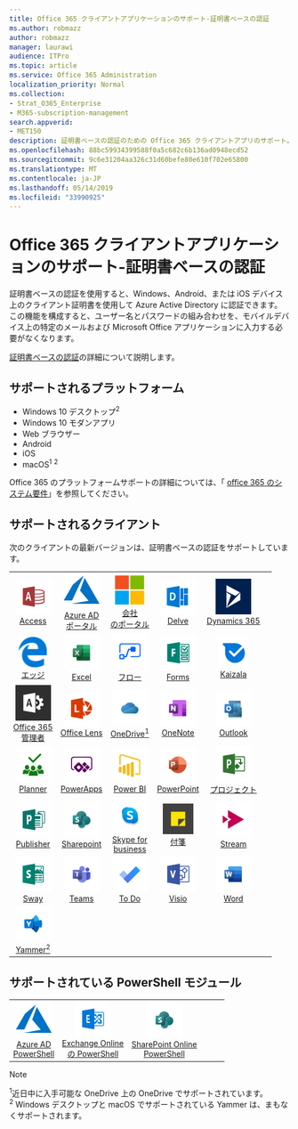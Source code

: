 ```yaml
---
title: Office 365 クライアントアプリケーションのサポート-証明書ベースの認証
ms.author: robmazz
author: robmazz
manager: laurawi
audience: ITPro
ms.topic: article
ms.service: Office 365 Administration
localization_priority: Normal
ms.collection:
- Strat_O365_Enterprise
- M365-subscription-management
search.appverid:
- MET150
description: 証明書ベースの認証のための Office 365 クライアントアプリのサポート。
ms.openlocfilehash: 88bc59934399588f0a5c682c6b136ad0948ecd52
ms.sourcegitcommit: 9c6e31204aa326c31d60befe80e610f702e65800
ms.translationtype: MT
ms.contentlocale: ja-JP
ms.lasthandoff: 05/14/2019
ms.locfileid: "33990925"
---
```

# <a name="office-365-client-app-support--certificate-based-authentication"></a>Office 365 クライアントアプリケーションのサポート-証明書ベースの認証

証明書ベースの認証を使用すると、Windows、Android、または iOS デバイス上のクライアント証明書を使用して Azure Active Directory に認証できます。 この機能を構成すると、ユーザー名とパスワードの組み合わせを、モバイルデバイス上の特定のメールおよび Microsoft Office アプリケーションに入力する必要がなくなります。

[証明書ベースの認証](https://docs.microsoft.com/azure/active-directory/authentication/active-directory-certificate-based-authentication-get-started)の詳細について説明します。

## <a name="supported-platforms"></a>サポートされるプラットフォーム

 - Windows 10 デスクトップ<sup>2</sup>
 - Windows 10 モダンアプリ
 - Web ブラウザー
 - Android
 - iOS
 - macOS<sup>1</sup> <sup>2</sup>

Office 365 のプラットフォームサポートの詳細については、「 [office 365 のシステム要件](https://products.office.com/office-system-requirements)」を参照してください。

## <a name="supported-clients"></a>サポートされるクライアント

次のクライアントの最新バージョンは、証明書ベースの認証をサポートしています。

| | | | | | |
|:---:|:---:|:---:|:---:|:---:|:---:|
| ![アクセスアイコン](media/o365-access-64x64.png) <br> [Access](https://products.office.com/access) | ![Azure アイコン](media/o365-azure-64x64.png) <br> [Azure AD <br>ポータル](https://azure.microsoft.com/features/azure-portal/) | ![会社のポータルのアイコン](media/o365-microsoft-64x64.png) <br> [会社<br>のポータル](https://docs.microsoft.com/intune-user-help/sign-in-to-the-company-portal) | ![Delve アイコン](media/o365-delve-64x64.png) <br> [Delve](https://products.office.com/business/intelligent-search) | ![Dynamics 365 アイコン](media/o365-dynamics365-64x64.png) <br> [Dynamics 365](https://dynamics.microsoft.com) 
| ![エッジアイコン](media/o365-edge-64x64.png) <br> [エッジ](https://www.microsoft.com/windows/microsoft-edge) | ![[Excel] アイコン](media/o365-excel-64x64.png) <br> [Excel](https://products.office.com/excel) | ![フローアイコン](media/o365-flow-64x64.png) <br> [フロー](https://flow.microsoft.com) | ![フォームアイコン](media/o365-forms-64x64.png) <br> [Forms](https://flow.microsoft.com/connectors/shared_microsoftforms/microsoft-forms/) | ![Kaizala アイコン](media/o365-kaizala-64x64.png) <br> [Kaizala](https://products.office.com/en/business/microsoft-kaizala) 
| ![Office 365 管理者アイコン](media/o365-o365admin-64x64.png) <br> [Office 365 <br>管理者](https://products.office.com/business/manage-office-365-admin-app) | ![レンズアイコン](media/o365-lens-64x64.png) <br> [Office Lens](https://www.microsoft.com/p/office-lens/9wzdncrfj3t8?activetab=pivot%3Aoverviewtab) | ![OneDrive for Business アイコン](media/o365-OneDrive-64x64.png) <br> [OneDrive<sup>1</sup>](https://products.office.com/onedrive-for-business/online-cloud-storage) |  ![OneNote アイコン](media/o365-OneNote-64x64.png) <br> [OneNote](https://products.office.com/onenote) | ![Outlook アイコン](media/o365-outlook-64x64.png) <br> [Outlook](https://products.office.com/outlook) 
| ![Planner アイコン](media/o365-planner-64x64.png) <br> [Planner](https://products.office.com/business/task-management-software) | ![PowerApps アイコン](media/o365-powerapps-64x64.png) <br> [PowerApps](https://powerapps.microsoft.com) | ![PowerBI アイコン](media/o365-powerbi-64x64.png) <br> [Power BI](https://powerbi.microsoft.com)| ![[PowerPoint] アイコン](media/o365-powerpoint-64x64.png) <br> [PowerPoint](https://products.office.com/powerpoint) | ![プロジェクトアイコン](media/o365-project-64x64.png) <br> [プロジェクト](https://products.office.com/project) 
| ![Publisher のアイコン](media/o365-publisher-64x64.png) <br> [Publisher](https://products.office.com/publisher) | ![SharePoint アイコン](media/o365-sharepoint-64x64.png) <br> [Sharepoint](https://products.office.com/sharepoint) | ![Skype for Business アイコン](media/o365-skypeforbusiness-64x64.png) <br> [Skype for <br> business](https://www.skype.com/business/) | ![付箋アイコン](media/o365-stickynotes-64x64.png) <br> [付箋](https://www.microsoft.com/p/microsoft-sticky-notes/9nblggh4qghw) | ![ストリームアイコン](media/o365-stream-64x64.png) <br> [Stream](https://stream.microsoft.com) 
| ![Sway アイコン](media/o365-sway-64x64.png) <br> [Sway](https://sway.com) | ![Teams アイコン](media/o365-teams-64x64.png) <br> [Teams](https://products.office.com/microsoft-teams/group-chat-software) | ![To Do アイコン](media/o365-todo-64x64.png) <br> [To Do](https://todo.microsoft.com) | ![Visio アイコン](media/o365-visio-64x64.png) <br> [Visio](https://products.office.com/visio/flowchart-software) | ![[Word] アイコン](media/o365-word-64x64.png) <br> [Word](https://products.office.com/word) 
| ![Yammer アイコン](media/o365-yammer-64x64.png) <br> [Yammer<sup>2</sup>](https://products.office.com/yammer/yammer-overview) |

## <a name="supported-powershell-modules"></a>サポートされている PowerShell モジュール

| | | | | | |
|:---:|:---:|:---:|:---:|:---:|:---:|
| ![Azure アイコン](media/o365-azure-64x64.png) <br> [Azure AD <br> PowerShell](https://docs.microsoft.com/powershell/azure/active-directory/overview?view=azureadps-2.0) | ![Exchange アイコン](media/o365-exchange-64x64.png) <br> [Exchange Online <br>の PowerShell](https://docs.microsoft.com/powershell/exchange/exchange-online/exchange-online-powershell?view=exchange-ps) | ![SharePoint アイコン](media/o365-sharepoint-64x64.png) <br> [SharePoint Online <br> PowerShell](https://docs.microsoft.com/sharepoint/manage-team-and-communication-sites-in-powershell)

> [!NOTE]
> <sup>1</sup>近日中に入手可能な OneDrive 上の OneDrive でサポートされています。 <br>
> <sup>2</sup> Windows デスクトップと macOS でサポートされている Yammer は、まもなくサポートされます。